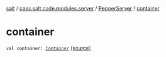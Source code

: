 [salt](../../index.md) / [pass.salt.code.modules.server](../index.md) / [PepperServer](index.md) / [container](./container.md)

# container

`val container: `[`Container`](../../pass.salt.code.container/-container/index.md) [(source)](https://github.com/kurbaniec-tgm/salt/tree/master/code/modules/server/PepperServer.kt#L23)